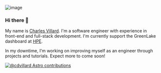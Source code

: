 ![image](https://github.com/cdvillard/cdvillard/assets/6250214/e2fa28d4-b2a0-4b9a-acda-e854e6adb839)

### Hi there 👋

My name is [Charles Villard](https://www.charlesvillard.co). I'm a software engineer with experience in front-end and full-stack development. I'm currently support the GreenLake dashboard at [HPE](https://www.hpe.com).

In my downtime, I'm working on improving myself as an engineer through projects and tutorials. Expect more to come soon!

[![@cdvillard Astro contributions](https://astro.badg.es/v2/contributor/cdvillard.svg)](https://astro.badg.es/contributor/cdvillard/)
<!--
Content templates:

- 🔭 I’m currently working on ...
- 🌱 I’m currently learning ...
- 👯 I’m looking to collaborate on ...
- 🤔 I’m looking for help with ...
- 💬 Ask me about ...
- 📫 How to reach me: ...
- 😄 Pronouns: ...
- ⚡ Fun fact: ...
-->
